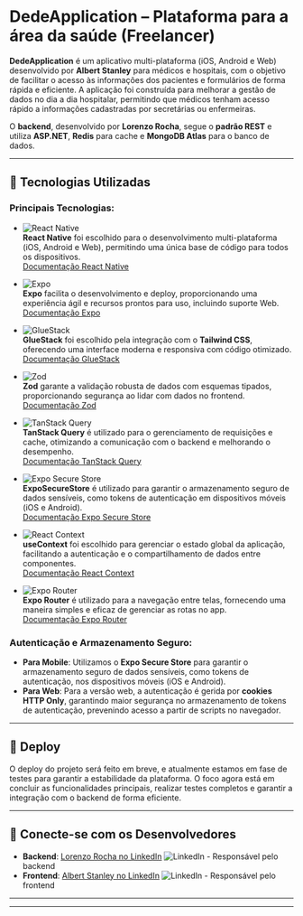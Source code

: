 # DedeApplication – Plataforma para a área da saúde (Freelancer)

**DedeApplication** é um aplicativo multi-plataforma (iOS, Android e Web) desenvolvido por **Albert Stanley** para médicos e hospitais, com o objetivo de facilitar o acesso às informações dos pacientes e formulários de forma rápida e eficiente. A aplicação foi construída para melhorar a gestão de dados no dia a dia hospitalar, permitindo que médicos tenham acesso rápido a informações cadastradas por secretárias ou enfermeiras.

O **backend**, desenvolvido por **Lorenzo Rocha**, segue o **padrão REST** e utiliza **ASP.NET**, **Redis** para cache e **MongoDB Atlas** para o banco de dados.

---

## 🚀 Tecnologias Utilizadas

### **Principais Tecnologias**:

- ![React Native](https://img.shields.io/badge/React_Native-61DAFB?style=flat&logo=react&logoColor=black)  
  **React Native** foi escolhido para o desenvolvimento multi-plataforma (iOS, Android e Web), permitindo uma única base de código para todos os dispositivos.  
  [Documentação React Native](https://reactnative.dev/)

- ![Expo](https://img.shields.io/badge/Expo-1B1F23?style=flat&logo=expo&logoColor=white)  
  **Expo** facilita o desenvolvimento e deploy, proporcionando uma experiência ágil e recursos prontos para uso, incluindo suporte Web.  
  [Documentação Expo](https://docs.expo.dev)

- ![GlueStack](https://img.shields.io/badge/GlueStack-FF6F00?style=flat&logo=tailwindcss&logoColor=white)  
  **GlueStack** foi escolhido pela integração com o **Tailwind CSS**, oferecendo uma interface moderna e responsiva com código otimizado.  
  [Documentação GlueStack](https://gluestack.io/ui/docs/home/overview/quick-start)

- ![Zod](https://img.shields.io/badge/Zod-2F3338?style=flat&logo=typescript&logoColor=white)  
  **Zod** garante a validação robusta de dados com esquemas tipados, proporcionando segurança ao lidar com dados no frontend.  
  [Documentação Zod](https://zod.dev/)

- ![TanStack Query](https://img.shields.io/badge/TanStack_Query-FF4790?style=flat&logo=react-query&logoColor=white)  
  **TanStack Query** é utilizado para o gerenciamento de requisições e cache, otimizando a comunicação com o backend e melhorando o desempenho.  
  [Documentação TanStack Query](https://tanstack.com/query/latest)

- ![Expo Secure Store](https://img.shields.io/badge/Expo_SecureStore-4B6BFB?style=flat&logo=expo&logoColor=white)  
  **ExpoSecureStore** é utilizado para garantir o armazenamento seguro de dados sensíveis, como tokens de autenticação em dispositivos móveis (iOS e Android).  
  [Documentação Expo Secure Store](https://docs.expo.dev/versions/latest/sdk/securestore/)

- ![React Context](https://img.shields.io/badge/React_Context-61DAFB?style=flat&logo=react&logoColor=black)  
  **useContext** foi escolhido para gerenciar o estado global da aplicação, facilitando a autenticação e o compartilhamento de dados entre componentes.  
  [Documentação React Context](https://react.dev/reference/react/useContext)

- ![Expo Router](https://img.shields.io/badge/Expo_Router-1B1F23?style=flat&logo=expo&logoColor=white)  
  **Expo Router** é utilizado para a navegação entre telas, fornecendo uma maneira simples e eficaz de gerenciar as rotas no app.  
  [Documentação Expo Router](https://docs.expo.dev/versions/latest/sdk/router/)

### **Autenticação e Armazenamento Seguro**:

- **Para Mobile**: Utilizamos o **Expo Secure Store** para garantir o armazenamento seguro de dados sensíveis, como tokens de autenticação, nos dispositivos móveis (iOS e Android).
- **Para Web**: Para a versão web, a autenticação é gerida por **cookies HTTP Only**, garantindo maior segurança no armazenamento de tokens de autenticação, prevenindo acesso a partir de scripts no navegador.

---

## 🚀 Deploy

O deploy do projeto será feito em breve, e atualmente estamos em fase de testes para garantir a estabilidade da plataforma. O foco agora está em concluir as funcionalidades principais, realizar testes completos e garantir a integração com o backend de forma eficiente.

---

## 📌 Conecte-se com os Desenvolvedores

- **Backend**: [Lorenzo Rocha no LinkedIn](https://www.linkedin.com/in/lorenzo-rocha-179038284/) ![LinkedIn](https://img.shields.io/badge/LinkedIn-0A66C2?style=flat&logo=linkedin&logoColor=white) - Responsável pelo backend
- **Frontend**: [Albert Stanley no LinkedIn](https://www.linkedin.com/in/albert-stanley/) ![LinkedIn](https://img.shields.io/badge/LinkedIn-0A66C2?style=flat&logo=linkedin&logoColor=white) - Responsável pelo frontend

---

---
